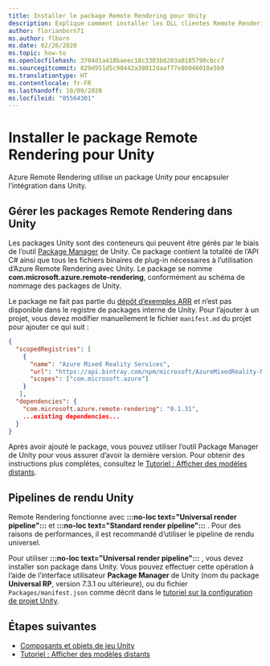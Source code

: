 ```yaml
---
title: Installer le package Remote Rendering pour Unity
description: Explique comment installer les DLL clientes Remote Rendering pour Unity
author: florianborn71
ms.author: flborn
ms.date: 02/26/2020
ms.topic: how-to
ms.openlocfilehash: 3704d1a418baeec18c3303b8203a0185790cbcc7
ms.sourcegitcommit: 829d951d5c90442a38012daaf77e86046018e5b9
ms.translationtype: HT
ms.contentlocale: fr-FR
ms.lasthandoff: 10/09/2020
ms.locfileid: "85564301"
---
```

# <a name="install-the-remote-rendering-package-for-unity"></a>Installer le package Remote Rendering pour Unity

Azure Remote Rendering utilise un package Unity pour encapsuler l’intégration dans Unity.

## <a name="manage-the-remote-rendering-packages-in-unity"></a>Gérer les packages Remote Rendering dans Unity

Les packages Unity sont des conteneurs qui peuvent être gérés par le biais de l’outil [Package Manager](https://docs.unity3d.com/Packages/com.unity.package-manager-ui@1.8/manual/index.html) de Unity.
Ce package contient la totalité de l’API C# ainsi que tous les fichiers binaires de plug-in nécessaires à l’utilisation d’Azure Remote Rendering avec Unity.
Le package se nomme **com.microsoft.azure.remote-rendering**, conformément au schéma de nommage des packages de Unity.

Le package ne fait pas partie du [dépôt d’exemples ARR](https://github.com/Azure/azure-remote-rendering) et n’est pas disponible dans le registre de packages interne de Unity. Pour l’ajouter à un projet, vous devez modifier manuellement le fichier `manifest.md` du projet pour ajouter ce qui suit :

```json
{
  "scopedRegistries": [
    {
      "name": "Azure Mixed Reality Services",
      "url": "https://api.bintray.com/npm/microsoft/AzureMixedReality-NPM/",
      "scopes": ["com.microsoft.azure"]
    }
   ],
  "dependencies": {
    "com.microsoft.azure.remote-rendering": "0.1.31",
    ...existing dependencies...
  }
}
```

Après avoir ajouté le package, vous pouvez utiliser l’outil Package Manager de Unity pour vous assurer d’avoir la dernière version.
Pour obtenir des instructions plus complètes, consultez le [Tutoriel : Afficher des modèles distants](../../tutorials/unity/view-remote-models/view-remote-models.md).

## <a name="unity-render-pipelines"></a>Pipelines de rendu Unity

Remote Rendering fonctionne avec **:::no-loc text="Universal render pipeline":::** et **:::no-loc text="Standard render pipeline":::** . Pour des raisons de performances, il est recommandé d’utiliser le pipeline de rendu universel.

Pour utiliser **:::no-loc text="Universal render pipeline":::** , vous devez installer son package dans Unity. Vous pouvez effectuer cette opération à l’aide de l’interface utilisateur **Package Manager** de Unity (nom du package **Universal RP**, version 7.3.1 ou ultérieure), ou du fichier `Packages/manifest.json` comme décrit dans le [tutoriel sur la configuration de projet Unity](../../tutorials/unity/view-remote-models/view-remote-models.md#include-the-azure-remote-rendering-package).

## <a name="next-steps"></a>Étapes suivantes

* [Composants et objets de jeu Unity](objects-components.md)
* [Tutoriel : Afficher des modèles distants](../../tutorials/unity/view-remote-models/view-remote-models.md)

